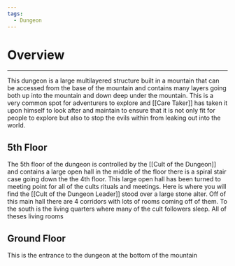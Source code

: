 ```yaml
---
tags:
  - Dungeon
---
```

# Overview
---
This dungeon is a large multilayered structure built in a mountain that can be accessed from the base of the mountain and contains many layers going both up into the mountain and down deep under the mountain. This is a very common spot for adventurers to explore and [[Care Taker]] has taken it upon himself to look after and maintain to ensure that it is not only fit for people to explore but also to stop the evils within from leaking out into the world.

## 5th Floor
The 5th floor of the dungeon is controlled by the [[Cult of the Dungeon]] and contains a large open hall in the middle of the floor there is a spiral stair case going down the the 4th floor. This large open hall has been turned to meeting point for all of the cults rituals and meetings. Here is where you will find the [[Cult of the Dungeon Leader]] stood over a large stone alter. Off of this main hall there are 4 corridors with lots of rooms coming off of them. To the south is the living quarters where many of the cult followers sleep. All of theses living rooms 

## Ground Floor
This is the entrance to the dungeon at the bottom of the mountain